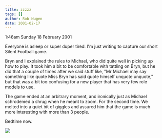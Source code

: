 ```yaml
---
title: zzzzz
tags: []
author: Rob Nugen
date: 2001-02-17
---
```


<p class=date>1:46am Sunday 18 February 2001</p>

<p>Everyone is asleep or super duper tired.  I'm just
writing to capture our short Silent Football game.</p>

<p>Bryn and I explained the rules to Michael, who did
quite well in picking up how to play.  It took him a
bit to be comfortable with tattling on Bryn, but he
did that a couple of times after we said stuff like,
"Mr Michael may say something like quote Miss Bryn has
said quote himself unquote unquote," but that was a
bit too confusing for a new player that has very few
role models to use.</p>

<p>The game ended at an arbitrary moment, and
ironically just as Michael schrodemed a shrug when he
meant to zoom.  For the second time.  We melted into a
quiet bit of giggles and assured him that the game is
much more interesting with more than 3 people.</p>

<p>Bedtime now.</p>

<p><img src="/images/rob/wL-ROB.gif"/></p>
